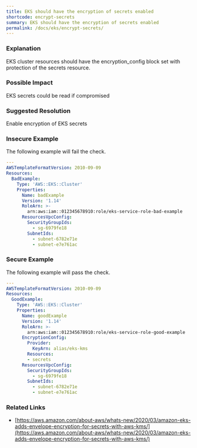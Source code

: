```yaml
---
title: EKS should have the encryption of secrets enabled
shortcode: encrypt-secrets
summary: EKS should have the encryption of secrets enabled 
permalink: /docs/eks/encrypt-secrets/
---
```


### Explanation

EKS cluster resources should have the encryption_config block set with protection of the secrets resource.

### Possible Impact
EKS secrets could be read if compromised

### Suggested Resolution
Enable encryption of EKS secrets


### Insecure Example

The following example will fail the  check.

```yaml
---
AWSTemplateFormatVersion: 2010-09-09
Resources:
  BadExample:
    Type: 'AWS::EKS::Cluster'
    Properties:
      Name: badExample
      Version: '1.14'
      RoleArn: >-
        arn:aws:iam::012345678910:role/eks-service-role-bad-example
      ResourcesVpcConfig:
        SecurityGroupIds:
          - sg-6979fe18
        SubnetIds:
          - subnet-6782e71e
          - subnet-e7e761ac

```



### Secure Example

The following example will pass the  check.

```yaml
---
AWSTemplateFormatVersion: 2010-09-09
Resources:
  GoodExample:
    Type: 'AWS::EKS::Cluster'
    Properties:
      Name: goodExample
      Version: '1.14'
      RoleArn: >-
        arn:aws:iam::012345678910:role/eks-service-role-good-example
      EncryptionConfig:
        Provider:
          KeyArn: alias/eks-kms
        Resources:
        - secrets
      ResourcesVpcConfig:
        SecurityGroupIds:
          - sg-6979fe18
        SubnetIds:
          - subnet-6782e71e
          - subnet-e7e761ac

```




### Related Links


- [https://aws.amazon.com/about-aws/whats-new/2020/03/amazon-eks-adds-envelope-encryption-for-secrets-with-aws-kms/](https://aws.amazon.com/about-aws/whats-new/2020/03/amazon-eks-adds-envelope-encryption-for-secrets-with-aws-kms/)


